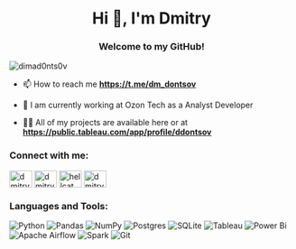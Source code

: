 <h1 align="center">Hi 👋, I'm Dmitry</h1>
<h3 align="center">Welcome to my GitHub!</h3>

<p align="left"> <img src="https://komarev.com/ghpvc/?username=dimad0nts0v&label=Profile%20views&color=0e75b6&style=flat" alt="dimad0nts0v" /> </p>

- 📫 How to reach me **https://t.me/dm_dontsov**

- 🌱 I am currently working at Ozon Tech as a Analyst Developer

- 👨‍💻 All of my projects are available here or at **https://public.tableau.com/app/profile/ddontsov**


<h3 align="left">Connect with me:</h3>
<p align="left">
<a href="https://linkedin.com/in/dmitry-dontsov" target="blank"><img align="center" src="https://raw.githubusercontent.com/rahuldkjain/github-profile-readme-generator/master/src/images/icons/Social/linked-in-alt.svg" alt="dmitry-dontsov" height="30" width="40" /></a>
<a href="https://stepik.org/users/473961588/profile" target="blank"><img align="center" src="https://stepik.org/static/frontend/mobile-banner/stepik_logotype_square_black.svg" alt="dmitry-dontsov" height="30" width="40" /></a>
<a href="https://www.hackerrank.com/hellcat_404" target="blank"><img align="center" src="https://raw.githubusercontent.com/rahuldkjain/github-profile-readme-generator/master/src/images/icons/Social/hackerrank.svg" alt="hellcat_404" height="30" width="40" /></a>
<a href="https://platform.stratascratch.com/user/hellcat_404" target="blank"><img align="center" src="https://styles.redditmedia.com/t5_n4wzu/styles/profileIcon_sy3y4ieugcl11.png?width=256&height=256&frame=1&auto=webp&crop=256:256,smart&s=acc6216e95fafbec7fd4d44141125c667832f3aa" alt="dmitry-dontsov" height="30" width="40" /></a>
</p>

<h3 align="left">Languages and Tools:</h3>

![Python](https://img.shields.io/badge/python-3670A0?style=for-the-badge&logo=python&logoColor=ffdd54)
![Pandas](https://img.shields.io/badge/pandas-%23150458.svg?style=for-the-badge&logo=pandas&logoColor=white)
![NumPy](https://img.shields.io/badge/numpy-%23013243.svg?style=for-the-badge&logo=numpy&logoColor=white)
![Postgres](https://img.shields.io/badge/postgres-%23316192.svg?style=for-the-badge&logo=postgresql&logoColor=white)
![SQLite](https://img.shields.io/badge/sqlite-%2307405e.svg?style=for-the-badge&logo=sqlite&logoColor=white)
![Tableau](https://img.shields.io/badge/Tableau-E97627?style=for-the-badge&logo=Tableau&logoColor=white)
![Power Bi](https://img.shields.io/badge/power_bi-F2C811?style=for-the-badge&logo=powerbi&logoColor=black)
![Apache Airflow](https://img.shields.io/badge/Apache%20Airflow-017CEE?style=for-the-badge&logo=Apache%20Airflow&logoColor=white)
![Spark](https://img.shields.io/badge/Apache_Spark-FFFFFF?style=for-the-badge&logo=apachespark&logoColor=#E35A16)
![Git](https://img.shields.io/badge/GIT-E44C30?style=for-the-badge&logo=git&logoColor=white)

